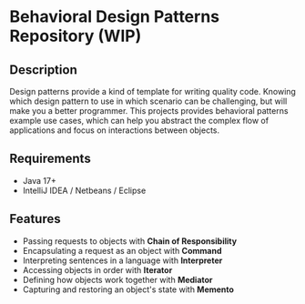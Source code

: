 # Behavioral Design Patterns Repository (WIP)

## Description
Design patterns provide a kind of template for writing quality code. Knowing which design pattern to use in which scenario can be challenging, but will make you a better programmer. This projects provides behavioral patterns example use cases, which can help you abstract the complex flow of applications and focus on interactions between objects.

## Requirements
- Java 17+
- IntelliJ IDEA / Netbeans / Eclipse

## Features
- Passing requests to objects with **Chain of Responsibility**
- Encapsulating a request as an object with **Command**
- Interpreting sentences in a language with **Interpreter**
- Accessing objects in order with **Iterator**
- Defining how objects work together with **Mediator**
- Capturing and restoring an object's state with **Memento**
